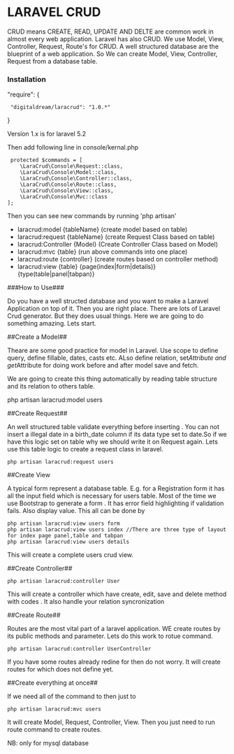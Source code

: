 # LARAVEL CRUD #

CRUD means CREATE, READ, UPDATE AND DELTE are common work in almost every web application. Laravel has also CRUD. We use Model, View, Controller, Request, Route's for CRUD.  A well structured database are the blueprint of a web application. So We can create Model, View, Controller, Request from a database table.

### Installation ###
  "require": {
  
     "digitaldream/laracrud": "1.0.*"
        
}

Version 1.x is for laravel 5.2

Then add following line  in console/kernal.php

     protected $commands = [
        \LaraCrud\Console\Request::class,
        \LaraCrud\Console\Model::class,
        \LaraCrud\Console\Controller::class,
        \LaraCrud\Console\Route::class,
        \LaraCrud\Console\View::class,
        \LaraCrud\Console\Mvc::class
    ];
Then you can see new commands by running 'php artisan'

* laracrud:model {tableName} (create model based on table)
* laracrud:request {tableName} (create Request Class based on table)
* laracrud:Controller {Model} (Create Controller Class based on Model)
* laracrud:mvc {table} (run above commands into one place)
* laracrud:route {controller} (create routes based on controller method)
* laracrud:view {table} {page(index|form|details)} {type(table|panel|tabpan)}


###How to Use###

Do you have a well structed database and you want to make a Laravel Application on top of it.
Then you are right place.
There are lots of Laravel Crud generator. But they does usual things.
Here we are going to do something amazing.
Lets start.

##Create a Model##

Theare are some good practice for model in Laravel. Use scope to define query, define fillable, dates, casts etc.
ALso define relation, set*Attribute and get*Attribute for doing work before and after model save and fetch.

We are going to create this thing automatically by reading table structure and its relation to others table.

  php artisan laracrud:model users
  
##Create Request##

 An well structured table validate everything before inserting . You can not insert a illegal date in a birth_date column if its data type set to date.So if we have this logic set on table why we should write it on Request again. Lets use this table logic to create a request class in laravel.
 
    php artisan laracrud:request users


##Create View 

A typical form represent a database table. 
E.g. for a Registration form it has all the input field which is necessary for users table. Most of the time we use 
Bootstrap to generate a form . It has error field highlighting if validation fails. Also display value. This all can be done by
  
    php artisan laracrud:view users form
    php artisan laracrud:view users index //There are three type of layout for index page panel,table and tabpan
    php artisan laracrud:view users details

This will create a complete users crud view. 

##Create Controller##
 
    php artisan laracrud:controller User

This will create a controller which have create, edit, save and delete method with codes .
It also handle your relation syncronization

##Create Route##

Routes are the most vital part of a laravel application.
WE create routes by its public methods and parameter. 
Lets do this work to rotue command.

    php artisan laracrud:controller UserController

If you have some routes already redine for <controllerName> then do not worry.
It will create routes for which does not define yet.

##Create everything at once##

If we need all of the command to then just to

    php artisan laracrud:mvc users

It will create Model, Request, Controller, View.
Then you just need to run route command to create routes.

NB: only for mysql database
